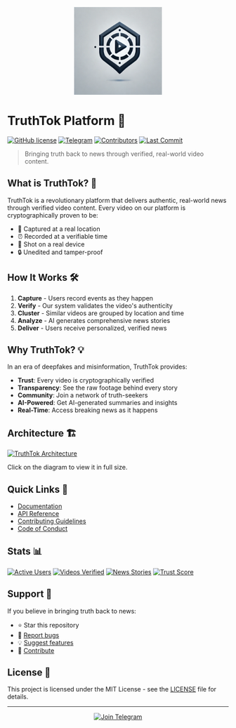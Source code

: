 <p align="center">
  <img src="assets/TruthTok Logo Design.webp" alt="TruthTok Logo" width="200">
</p>

# TruthTok Platform 📱

[![GitHub license](https://img.shields.io/github/license/your-username/truthtok-platform)](https://github.com/your-username/truthtok-platform/blob/main/LICENSE)
[![Telegram](https://img.shields.io/badge/Telegram-Join%20Chat-blue.svg?logo=telegram)](https://t.me/truthtokplatform)
[![Contributors](https://img.shields.io/github/contributors/your-username/truthtok-platform)](https://github.com/your-username/truthtok-platform/graphs/contributors)
[![Last Commit](https://img.shields.io/github/last-commit/your-username/truthtok-platform)](https://github.com/your-username/truthtok-platform/commits/main)

> Bringing truth back to news through verified, real-world video content.

## What is TruthTok? 🤔

TruthTok is a revolutionary platform that delivers authentic, real-world news through verified video content. Every video on our platform is cryptographically proven to be:

- 📍 Captured at a real location
- ⏰ Recorded at a verifiable time
- 📱 Shot on a real device
- 🔒 Unedited and tamper-proof

## How It Works 🛠️

1. **Capture** - Users record events as they happen
2. **Verify** - Our system validates the video's authenticity
3. **Cluster** - Similar videos are grouped by location and time
4. **Analyze** - AI generates comprehensive news stories
5. **Deliver** - Users receive personalized, verified news

## Why TruthTok? 💡

In an era of deepfakes and misinformation, TruthTok provides:

- **Trust**: Every video is cryptographically verified
- **Transparency**: See the raw footage behind every story
- **Community**: Join a network of truth-seekers
- **AI-Powered**: Get AI-generated summaries and insights
- **Real-Time**: Access breaking news as it happens


## Architecture 🏗️

[![TruthTok Architecture](https://link.excalidraw.com/readonly/PP4YtXlYNGSmus20AN2c?darkMode=true)](https://link.excalidraw.com/readonly/PP4YtXlYNGSmus20AN2c?darkMode=true)

Click on the diagram to view it in full size.

## Quick Links 🔗

- [Documentation](https://docs.truthtok.com)
- [API Reference](https://api.truthtok.com)
- [Contributing Guidelines](CONTRIBUTING.md)
- [Code of Conduct](CODE_OF_CONDUCT.md)

## Stats 📊

[![Active Users](https://img.shields.io/badge/dynamic/json?color=blue&label=Active%20Users&query=$.active_users&url=https://api.truthtok.com/stats)](https://truthtok.com/stats)
[![Videos Verified](https://img.shields.io/badge/dynamic/json?color=green&label=Videos%20Verified&query=$.verified_videos&url=https://api.truthtok.com/stats)](https://truthtok.com/stats)
[![News Stories](https://img.shields.io/badge/dynamic/json?color=orange&label=News%20Stories&query=$.stories&url=https://api.truthtok.com/stats)](https://truthtok.com/stats)
[![Trust Score](https://img.shields.io/badge/dynamic/json?color=purple&label=Trust%20Score&query=$.trust_score&url=https://api.truthtok.com/stats)](https://truthtok.com/stats)

## Support 💪

If you believe in bringing truth back to news:

- ⭐ Star this repository
- 🐛 [Report bugs](https://github.com/your-username/truthtok-platform/issues)
- 💡 [Suggest features](https://github.com/your-username/truthtok-platform/issues)
- 🔄 [Contribute](CONTRIBUTING.md)

## License 📄

This project is licensed under the MIT License - see the [LICENSE](LICENSE) file for details.

---

<p align="center">
  <a href="https://t.me/truthtok_announcements">
    <img src="https://img.shields.io/badge/Join-Telegram-blue.svg?style=for-the-badge&logo=telegram" alt="Join Telegram">
  </a>
</p> 